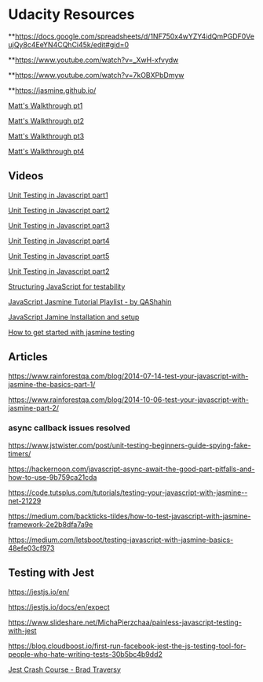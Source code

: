 # Udacity Resources

**https://docs.google.com/spreadsheets/d/1NF750x4wYZY4idQmPGDF0VeujQy8c4EeYN4CQhCi45k/edit#gid=0

**https://www.youtube.com/watch?v=_XwH-xfvydw

**https://www.youtube.com/watch?v=7kOBXPbDmyw

**https://jasmine.github.io/

[Matt's Walkthrough pt1](https://matthewcranford.com/feed-reader-walkthrough-part-1-starter-code/)

[Matt's Walkthrough pt2](https://matthewcranford.com/feed-reader-walkthrough-part-2-writing-the-first-tests/)

[Matt's Walkthrough pt3](https://matthewcranford.com/feed-reader-walkthrough-part-3-menu-test-suite/)

[Matt's Walkthrough pt4](https://matthewcranford.com/feed-reader-walkthrough-part-4-async-tests/)



## Videos

[Unit Testing in Javascript part1](https://www.youtube.com/watch?v=Eu35xM76kKY&t=5s)

[Unit Testing in Javascript part2](https://www.youtube.com/watch?v=XsFQEUP1MxI&t=1s)

[Unit Testing in Javascript part3](https://www.youtube.com/watch?v=pdx2HjFRaJY&t=17s)

[Unit Testing in Javascript part4](https://www.youtube.com/watch?v=3PjdxjWK0F0&t=40s)

[Unit Testing in Javascript part5](https://www.youtube.com/watch?v=ZbModC5pqv0&t=22s)

[Unit Testing in Javascript part2](https://www.youtube.com/watch?v=yIcpju9O4ZQ&t=1s)

[Structuring JavaScript for testability](https://www.youtube.com/watch?v=aL6SouuO0_k&t=1s)

[JavaScript Jasmine Tutorial Playlist - by QAShahin](https://www.youtube.com/playlist?list=PL_noPv5wmuO9op-OQ22SbHcqFGGHA6iIZ)

[JavaScript Jamine Installation and setup](https://medium.com/letsboot/testing-javascript-with-jasmine-basics-48efe03cf973)

[How to get started with jasmine testing](https://www.youtube.com/watch?v=dFz2h7o0vqs)

## Articles 

https://www.rainforestqa.com/blog/2014-07-14-test-your-javascript-with-jasmine-the-basics-part-1/

https://www.rainforestqa.com/blog/2014-10-06-test-your-javascript-with-jasmine-part-2/

### async callback issues resolved 

https://www.jstwister.com/post/unit-testing-beginners-guide-spying-fake-timers/

https://hackernoon.com/javascript-async-await-the-good-part-pitfalls-and-how-to-use-9b759ca21cda

https://code.tutsplus.com/tutorials/testing-your-javascript-with-jasmine--net-21229

https://medium.com/backticks-tildes/how-to-test-javascript-with-jasmine-framework-2e2b8dfa7a9e

https://medium.com/letsboot/testing-javascript-with-jasmine-basics-48efe03cf973


## Testing with Jest 

https://jestjs.io/en/

https://jestjs.io/docs/en/expect

https://www.slideshare.net/MichaPierzchaa/painless-javascript-testing-with-jest

https://blog.cloudboost.io/first-run-facebook-jest-the-js-testing-tool-for-people-who-hate-writing-tests-30b5bc4b9dd2

[Jest Crash Course - Brad Traversy](https://www.youtube.com/watch?v=7r4xVDI2vho)
